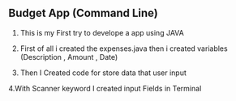 ## Budget App (Command Line)

1. This is my First try to develope a app using JAVA

2. First of all i created the expenses.java then i created variables (Description , Amount , Date)

3. Then I Created code for store data that user input

4.With Scanner keyword I created input Fields in Terminal 
